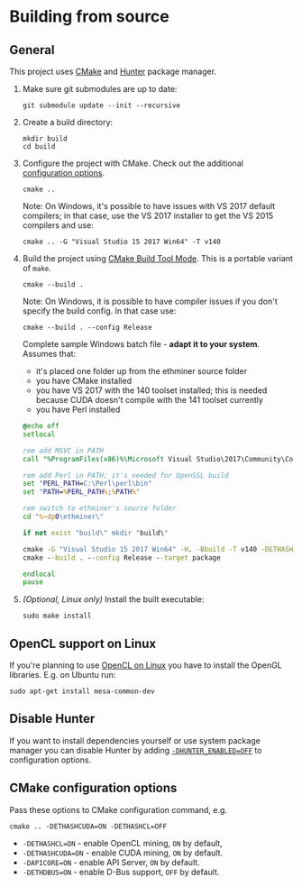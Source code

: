 # Building from source

## General

This project uses [CMake] and [Hunter] package manager.

1. Make sure git submodules are up to date:

    ```shell
    git submodule update --init --recursive
    ```

2. Create a build directory:

    ```shell
    mkdir build
    cd build
    ```

3. Configure the project with CMake. Check out the additional [configuration options](#cmake-configuration-options).

    ```shell
    cmake ..
    ```

    Note: On Windows, it's possible to have issues with VS 2017 default compilers; in that case, use the VS 2017 installer to get the VS 2015 compilers and use:

    ```shell
    cmake .. -G "Visual Studio 15 2017 Win64" -T v140
    ```

4. Build the project using [CMake Build Tool Mode]. This is a portable variant of `make`.

    ```shell
    cmake --build .
    ```

    Note: On Windows, it is possible to have compiler issues if you don't specify the build config. In that case use:

    ```shell
    cmake --build . --config Release
    ```

    Complete sample Windows batch file - **adapt it to your system**. Assumes that:

    * it's placed one folder up from the ethminer source folder
    * you have CMake installed
    * you have VS 2017 with the 140 toolset installed; this is needed because CUDA doesn't compile with the 141 toolset currently
    * you have Perl installed

    ```bat
    @echo off
    setlocal

    rem add MSVC in PATH
    call "%ProgramFiles(x86)%\Microsoft Visual Studio\2017\Community\Common7\Tools\VsMSBuildCmd.bat"

    rem add Perl in PATH; it's needed for OpenSSL build
    set "PERL_PATH=C:\Perl\perl\bin"
    set "PATH=%PERL_PATH%;%PATH%"

    rem switch to ethminer's source folder
    cd "%~dp0\ethminer\"

    if not exist "build\" mkdir "build\"

    cmake -G "Visual Studio 15 2017 Win64" -H. -Bbuild -T v140 -DETHASHCL=ON -DETHASHCUDA=ON -DAPICORE=ON ..
    cmake --build . --config Release --target package

    endlocal
    pause
    ```

5. _(Optional, Linux only)_ Install the built executable:

    ```shell
    sudo make install
    ```

## OpenCL support on Linux

If you're planning to use [OpenCL on Linux](https://github.com/ruslo/hunter/wiki/pkg.opencl#pitfalls)
you have to install the OpenGL libraries. E.g. on Ubuntu run:

```shell
sudo apt-get install mesa-common-dev
```

## Disable Hunter

If you want to install dependencies yourself or use system package manager
you can disable Hunter by adding
[`-DHUNTER_ENABLED=OFF`](https://docs.hunter.sh/en/latest/reference/user-variables.html#hunter-enabled)
to configuration options.

## CMake configuration options

Pass these options to CMake configuration command, e.g.

```shell
cmake .. -DETHASHCUDA=ON -DETHASHCL=OFF
```

* `-DETHASHCL=ON` - enable OpenCL mining, `ON` by default,
* `-DETHASHCUDA=ON` - enable CUDA mining, `ON` by default.
* `-DAPICORE=ON` - enable API Server, `ON` by default.
* `-DETHDBUS=ON` - enable D-Bus support, `OFF` by default.


[CMake]: https://cmake.org/
[CMake Build Tool Mode]: https://cmake.org/cmake/help/latest/manual/cmake.1.html#build-tool-mode
[Hunter]: https://docs.hunter.sh/
